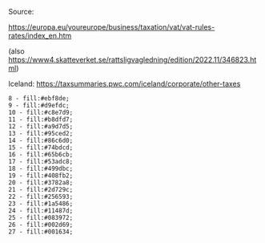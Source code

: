 Source:

https://europa.eu/youreurope/business/taxation/vat/vat-rules-rates/index_en.htm

(also https://www4.skatteverket.se/rattsligvagledning/edition/2022.11/346823.html)

Iceland: https://taxsummaries.pwc.com/iceland/corporate/other-taxes

```
8 - fill:#ebf8de;
9 - fill:#d9efdc;
10 - fill:#c8e7d9;
11 - fill:#b8dfd7;
12 - fill:#a9d7d5;
13 - fill:#95ced2;
14 - fill:#86c6d0;
15 - fill:#74bdcd;
16 - fill:#65b6cb;
17 - fill:#53adc8;
18 - fill:#499dbc;
19 - fill:#408fb2;
20 - fill:#3782a8;
21 - fill:#2d729c;
22 - fill:#256593;
23 - fill:#1a5486;
24 - fill:#11487d;
25 - fill:#083972; 
26 - fill:#002d69;
27 - fill:#001634; 
```
